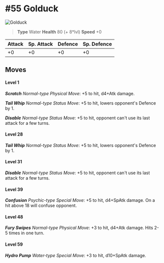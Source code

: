 # #55 Golduck


![Golduck](https://img.pokemondb.net/sprites/home/normal/1x/golduck.png)

> **Type** Water
> **Health** 80 (+ 8\*lvl)
> **Speed** +0

| Attack | Sp. Attack | Defence | Sp. Defence |
| ------ | ---------- | ------- | ----------- |
| +0 | +0 | +0 | +0 |

## Moves
#### Level 1

***Scratch** Normal-type Physical Move*: +5 to hit, d4+Atk damage. 

***Tail Whip** Normal-type Status Move*: +5 to hit, lowers opponent's Defence by 1.

***Disable** Normal-type Status Move*: +5 to hit, opponent can't use its last attack for a few turns.
#### Level 28

***Tail Whip** Normal-type Status Move*: +5 to hit, lowers opponent's Defence by 1.
#### Level 31

***Disable** Normal-type Status Move*: +5 to hit, opponent can't use its last attack for a few turns.
#### Level 39

***Confusion** Psychic-type Special Move*: +5 to hit, d4+SpAtk damage. On a hit above 18 will confuse opponent.
#### Level 48

***Fury Swipes** Normal-type Physical Move*: +3 to hit, d4+Atk damage. Hits 2-5 times in one turn.
#### Level 59

***Hydro Pump** Water-type Special Move*: +3 to hit, d10+SpAtk damage. 

